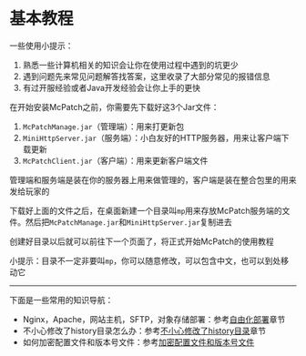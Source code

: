 # 基本教程

一些使用小提示：

1. 熟悉一些计算机相关的知识会让你在使用过程中遇到的坑更少
2. 遇到问题先来常见问题解答找答案，这里收录了大部分常见的报错信息
3. 有过开服经验或者Java开发经验会让你上手的更快

在开始安装McPatch之前，你需要先下载好这3个Jar文件：

1. `McPatchManage.jar`（管理端）：用来打更新包
2. `MiniHttpServer.jar`（服务端）：小白友好的HTTP服务器，用来让客户端下载更新
3. `McPatchClient.jar`（客户端）：用来更新客户端文件

管理端和服务端是装在你的服务器上用来做管理的，客户端是装在整合包里的用来发给玩家的

下载好上面的文件之后，在桌面新建一个目录叫`mp`用来存放McPatch服务端的文件。然后把`McPatchManage.jar`和`MiniHttpServer.jar`复制进去

创建好目录以后就可以前往下一个页面了，将正式开始McPatch的使用教程

小提示：目录不一定非要叫`mp`，你可以随意修改，可以包含中文，也可以到处移动它

---

下面是一些常用的知识导航：

+ Nginx，Apache，网站主机，SFTP，对象存储部署：参考[自由化部署](advance-freedeploy.html)章节
+ 不小心修改了history目录怎么办：参考[不小心修改了history目录](tutorial-notices.md#不小心修改了history目录)章节
+ 如何加密配置文件和版本号文件：参考[加密配置文件和版本号文件](tutorial-notices.md#加密配置文件和版本号文件)